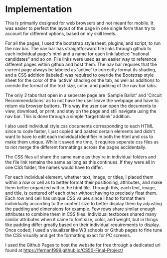 # Implementation

This is primarily designed for web browsers and not meant for mobile. It was easier to perfect the layout of the page in one single form than try to account for different options, based on my skill levels. 

For all the pages, I used the bootstrap stylesheet, plugins, and script, to run the nav bar. The nav bar has straightforward file links through github to each individual page's html and a name for each link labeled "national candidates" and so on. File links were used as an easier way to reference different pages within github and host them. The nav bar requires that the current page always be labeled as 'active' to correctly format its shading, and a CSS addition (labeled) was required to overide the Bootstrap style sheet for the color of the 'active' shading on the tab, as well as additions to overide the format of the text size, color, and padding of the nav bar tabs.

The only 2 tabs that open in a seperate page are 'Sample Ballot' and 'Circuit Recommendations' as to not have the user leave the webpage and have to return via browser buttons. This way the user can open the documents to view, download, or print, and stay on the page and still navigate using the nav bar. This is done through a simple 'target:blank' addition. 

I also used individual style.css documents corresponding to each HTML since to code faster, I just copied and pasted certain elements and didn't want to have to edit each individual identifier in both the html and css to make them unique. While it saved me time, it requires seperate css files as to not merge the different formattings across the pages accidentally. 

The CSS files all share the same name as they're in individual folders and the file link remains the same as long as this continues. If they were all in one CSS folder, the names would have to differ. 

For each individual element, whether text, image, or titles, I placed them within a row or cell as to better format their positioning, attributes, and make them better organized within the html file. Through this, each text, image, and title, is centered off each other without having to precisely float them. Each row and cell has unique CSS values since I had to format them individually according to the content size to better display them by adjusting the padding and dimensions for example. Few rows share similar enough attributes to combine them in CSS files. Individual textboxes shared many similar attributes when it came to font size, color, and weight, but in things like padding differ greatly based on their individual requirements to display. Once coded, I used a visualizer like W3 schools or Github pages to fine tune the CSS visually and get the formatting exact for PC screens. 

I used the Github Pages  to host the website for free through a dedicated url found at https://fernan1999.github.io/CS50-Final-Project/ 

